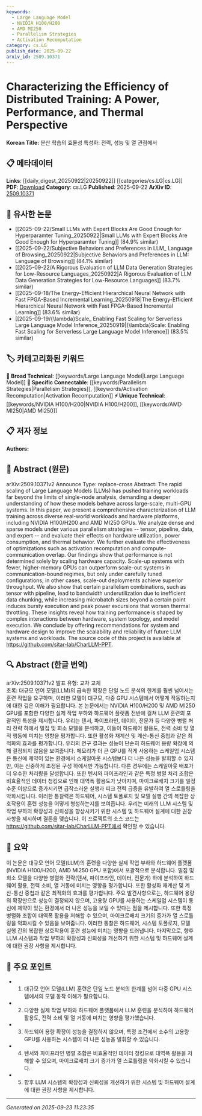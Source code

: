 ```yaml
---
keywords:
  - Large Language Model
  - NVIDIA H100/H200
  - AMD MI250
  - Parallelism Strategies
  - Activation Recomputation
category: cs.LG
publish_date: 2025-09-22
arxiv_id: 2509.10371
---
```


<!-- KEYWORD_LINKING_METADATA:
{
  "processed_timestamp": "2025-09-23T11:23:35.456602",
  "vocabulary_version": "1.0",
  "selected_keywords": [
    "Large Language Model",
    "NVIDIA H100/H200",
    "AMD MI250",
    "Parallelism Strategies",
    "Activation Recomputation"
  ],
  "rejected_keywords": [],
  "similarity_scores": {
    "Large Language Model": 0.85,
    "NVIDIA H100/H200": 0.75,
    "AMD MI250": 0.72,
    "Parallelism Strategies": 0.8,
    "Activation Recomputation": 0.77
  },
  "extraction_method": "AI_prompt_based",
  "budget_applied": true,
  "candidates_json": {
    "candidates": [
      {
        "surface": "Large Language Models",
        "canonical": "Large Language Model",
        "aliases": [
          "LLM",
          "Large Language Models"
        ],
        "category": "broad_technical",
        "rationale": "Central to the paper's focus on distributed training and efficiency analysis.",
        "novelty_score": 0.45,
        "connectivity_score": 0.9,
        "specificity_score": 0.7,
        "link_intent_score": 0.85
      },
      {
        "surface": "NVIDIA H100/H200",
        "canonical": "NVIDIA H100/H200",
        "aliases": [
          "NVIDIA GPUs",
          "H100",
          "H200"
        ],
        "category": "unique_technical",
        "rationale": "Specific hardware platforms analyzed in the study, relevant for linking to hardware-focused research.",
        "novelty_score": 0.7,
        "connectivity_score": 0.6,
        "specificity_score": 0.8,
        "link_intent_score": 0.75
      },
      {
        "surface": "AMD MI250",
        "canonical": "AMD MI250",
        "aliases": [
          "AMD GPUs",
          "MI250"
        ],
        "category": "unique_technical",
        "rationale": "Another specific hardware platform analyzed, important for discussions on hardware efficiency.",
        "novelty_score": 0.68,
        "connectivity_score": 0.58,
        "specificity_score": 0.78,
        "link_intent_score": 0.72
      },
      {
        "surface": "Parallelism Strategies",
        "canonical": "Parallelism Strategies",
        "aliases": [
          "Parallelism",
          "Parallel Strategies"
        ],
        "category": "specific_connectable",
        "rationale": "Key concept in distributed training, relevant for linking to optimization techniques.",
        "novelty_score": 0.55,
        "connectivity_score": 0.85,
        "specificity_score": 0.75,
        "link_intent_score": 0.8
      },
      {
        "surface": "Activation Recomputation",
        "canonical": "Activation Recomputation",
        "aliases": [
          "Recomputation",
          "Activation Checkpointing"
        ],
        "category": "specific_connectable",
        "rationale": "Optimization technique discussed in the paper, relevant for performance improvement links.",
        "novelty_score": 0.6,
        "connectivity_score": 0.78,
        "specificity_score": 0.82,
        "link_intent_score": 0.77
      }
    ],
    "ban_list_suggestions": [
      "Performance",
      "Efficiency",
      "Thermal"
    ]
  },
  "decisions": [
    {
      "candidate_surface": "Large Language Models",
      "resolved_canonical": "Large Language Model",
      "decision": "linked",
      "scores": {
        "novelty": 0.45,
        "connectivity": 0.9,
        "specificity": 0.7,
        "link_intent": 0.85
      }
    },
    {
      "candidate_surface": "NVIDIA H100/H200",
      "resolved_canonical": "NVIDIA H100/H200",
      "decision": "linked",
      "scores": {
        "novelty": 0.7,
        "connectivity": 0.6,
        "specificity": 0.8,
        "link_intent": 0.75
      }
    },
    {
      "candidate_surface": "AMD MI250",
      "resolved_canonical": "AMD MI250",
      "decision": "linked",
      "scores": {
        "novelty": 0.68,
        "connectivity": 0.58,
        "specificity": 0.78,
        "link_intent": 0.72
      }
    },
    {
      "candidate_surface": "Parallelism Strategies",
      "resolved_canonical": "Parallelism Strategies",
      "decision": "linked",
      "scores": {
        "novelty": 0.55,
        "connectivity": 0.85,
        "specificity": 0.75,
        "link_intent": 0.8
      }
    },
    {
      "candidate_surface": "Activation Recomputation",
      "resolved_canonical": "Activation Recomputation",
      "decision": "linked",
      "scores": {
        "novelty": 0.6,
        "connectivity": 0.78,
        "specificity": 0.82,
        "link_intent": 0.77
      }
    }
  ]
}
-->

# Characterizing the Efficiency of Distributed Training: A Power, Performance, and Thermal Perspective

**Korean Title:** 분산 학습의 효율성 특성화: 전력, 성능 및 열 관점에서

## 📋 메타데이터

**Links**: [[daily_digest_20250922|20250922]] [[categories/cs.LG|cs.LG]]
**PDF**: [Download](https://arxiv.org/pdf/2509.10371.pdf)
**Category**: cs.LG
**Published**: 2025-09-22
**ArXiv ID**: [2509.10371](https://arxiv.org/abs/2509.10371)

## 🔗 유사한 논문
- [[2025-09-22/Small LLMs with Expert Blocks Are Good Enough for Hyperparamter Tuning_20250922|Small LLMs with Expert Blocks Are Good Enough for Hyperparamter Tuning]] (84.9% similar)
- [[2025-09-22/Subjective Behaviors and Preferences in LLM_ Language of Browsing_20250922|Subjective Behaviors and Preferences in LLM: Language of Browsing]] (84.1% similar)
- [[2025-09-22/A Rigorous Evaluation of LLM Data Generation Strategies for Low-Resource Languages_20250922|A Rigorous Evaluation of LLM Data Generation Strategies for Low-Resource Languages]] (83.7% similar)
- [[2025-09-18/The Energy-Efficient Hierarchical Neural Network with Fast FPGA-Based Incremental Learning_20250918|The Energy-Efficient Hierarchical Neural Network with Fast FPGA-Based Incremental Learning]] (83.6% similar)
- [[2025-09-19/{\lambda}Scale_ Enabling Fast Scaling for Serverless Large Language Model Inference_20250919|{\lambda}Scale: Enabling Fast Scaling for Serverless Large Language Model Inference]] (83.5% similar)

## 🏷️ 카테고리화된 키워드
**🧠 Broad Technical**: [[keywords/Large Language Model|Large Language Model]]
**🔗 Specific Connectable**: [[keywords/Parallelism Strategies|Parallelism Strategies]], [[keywords/Activation Recomputation|Activation Recomputation]]
**⚡ Unique Technical**: [[keywords/NVIDIA H100/H200|NVIDIA H100/H200]], [[keywords/AMD MI250|AMD MI250]]

## 📋 저자 정보

**Authors:** 

## 📄 Abstract (원문)

arXiv:2509.10371v2 Announce Type: replace-cross 
Abstract: The rapid scaling of Large Language Models (LLMs) has pushed training workloads far beyond the limits of single-node analysis, demanding a deeper understanding of how these models behave across large-scale, multi-GPU systems. In this paper, we present a comprehensive characterization of LLM training across diverse real-world workloads and hardware platforms, including NVIDIA H100/H200 and AMD MI250 GPUs. We analyze dense and sparse models under various parallelism strategies -- tensor, pipeline, data, and expert -- and evaluate their effects on hardware utilization, power consumption, and thermal behavior. We further evaluate the effectiveness of optimizations such as activation recomputation and compute-communication overlap. Our findings show that performance is not determined solely by scaling hardware capacity. Scale-up systems with fewer, higher-memory GPUs can outperform scale-out systems in communication-bound regimes, but only under carefully tuned configurations; in other cases, scale-out deployments achieve superior throughput. We also show that certain parallelism combinations, such as tensor with pipeline, lead to bandwidth underutilization due to inefficient data chunking, while increasing microbatch sizes beyond a certain point induces bursty execution and peak power excursions that worsen thermal throttling. These insights reveal how training performance is shaped by complex interactions between hardware, system topology, and model execution. We conclude by offering recommendations for system and hardware design to improve the scalability and reliability of future LLM systems and workloads. The source code of this project is available at https://github.com/sitar-lab/CharLLM-PPT.

## 🔍 Abstract (한글 번역)

arXiv:2509.10371v2 발표 유형: 교차 교체  
초록: 대규모 언어 모델(LLM)의 급속한 확장은 단일 노드 분석의 한계를 훨씬 넘어서는 훈련 작업을 요구하며, 이러한 모델이 대규모, 다중 GPU 시스템에서 어떻게 작동하는지에 대한 깊은 이해가 필요합니다. 본 논문에서는 NVIDIA H100/H200 및 AMD MI250 GPU를 포함한 다양한 실제 작업 부하와 하드웨어 플랫폼 전반에 걸쳐 LLM 훈련의 포괄적인 특성을 제시합니다. 우리는 텐서, 파이프라인, 데이터, 전문가 등 다양한 병렬 처리 전략 하에서 밀집 및 희소 모델을 분석하고, 이들이 하드웨어 활용도, 전력 소비 및 열적 행동에 미치는 영향을 평가합니다. 또한 활성화 재계산 및 계산-통신 중첩과 같은 최적화의 효과를 평가합니다. 우리의 연구 결과는 성능이 단순히 하드웨어 용량 확장에 의해 결정되지 않음을 보여줍니다. 메모리가 더 큰 GPU를 적게 사용하는 스케일업 시스템은 통신에 제약이 있는 환경에서 스케일아웃 시스템보다 더 나은 성능을 발휘할 수 있지만, 이는 신중하게 조정된 구성 하에서만 가능합니다. 다른 경우에는 스케일아웃 배포가 더 우수한 처리량을 달성합니다. 또한 텐서와 파이프라인과 같은 특정 병렬 처리 조합은 비효율적인 데이터 청킹으로 인해 대역폭 활용도가 낮아지며, 마이크로배치 크기를 일정 수준 이상으로 증가시키면 급작스러운 실행과 피크 전력 급증을 유발하여 열 스로틀링을 악화시킵니다. 이러한 통찰력은 하드웨어, 시스템 토폴로지 및 모델 실행 간의 복잡한 상호작용이 훈련 성능을 어떻게 형성하는지를 보여줍니다. 우리는 미래의 LLM 시스템 및 작업 부하의 확장성과 신뢰성을 향상시키기 위한 시스템 및 하드웨어 설계에 대한 권장 사항을 제시하며 결론을 맺습니다. 이 프로젝트의 소스 코드는 https://github.com/sitar-lab/CharLLM-PPT에서 확인할 수 있습니다.

## 📝 요약

이 논문은 대규모 언어 모델(LLM)의 훈련을 다양한 실제 작업 부하와 하드웨어 플랫폼(NVIDIA H100/H200, AMD MI250 GPU 포함)에서 포괄적으로 분석합니다. 밀집 및 희소 모델을 다양한 병렬화 전략(텐서, 파이프라인, 데이터, 전문가) 하에 분석하여 하드웨어 활용, 전력 소비, 열 거동에 미치는 영향을 평가합니다. 또한 활성화 재계산 및 계산-통신 중첩과 같은 최적화의 효과를 평가합니다. 주요 발견사항으로는, 하드웨어 용량의 확장만으로 성능이 결정되지 않으며, 고용량 GPU를 사용하는 스케일업 시스템이 통신에 제약이 있는 환경에서 더 나은 성능을 보일 수 있다는 점을 제시합니다. 또한 특정 병렬화 조합이 대역폭 활용을 저해할 수 있으며, 마이크로배치 크기의 증가가 열 스로틀링을 악화시킬 수 있음을 보여줍니다. 이러한 통찰은 하드웨어, 시스템 토폴로지, 모델 실행 간의 복잡한 상호작용이 훈련 성능에 미치는 영향을 드러냅니다. 마지막으로, 향후 LLM 시스템과 작업 부하의 확장성과 신뢰성을 개선하기 위한 시스템 및 하드웨어 설계에 대한 권장 사항을 제시합니다.

## 🎯 주요 포인트

- 1. 대규모 언어 모델(LLM) 훈련은 단일 노드 분석의 한계를 넘어 다중 GPU 시스템에서의 모델 동작 이해가 필요합니다.
- 2. 다양한 실제 작업 부하와 하드웨어 플랫폼에서 LLM 훈련을 분석하여 하드웨어 활용도, 전력 소비 및 열 거동에 미치는 영향을 평가했습니다.
- 3. 하드웨어 용량 확장이 성능을 결정하지 않으며, 특정 조건에서 소수의 고용량 GPU를 사용하는 시스템이 더 나은 성능을 발휘할 수 있습니다.
- 4. 텐서와 파이프라인 병렬 조합은 비효율적인 데이터 청킹으로 대역폭 활용을 저해할 수 있으며, 마이크로배치 크기 증가가 열 스로틀링을 악화시킬 수 있습니다.
- 5. 향후 LLM 시스템의 확장성과 신뢰성을 개선하기 위한 시스템 및 하드웨어 설계에 대한 권장 사항을 제시합니다.


---

*Generated on 2025-09-23 11:23:35*